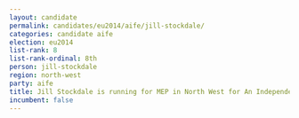 ```yaml
---
layout: candidate
permalink: candidates/eu2014/aife/jill-stockdale/
categories: candidate aife
election: eu2014
list-rank: 8
list-rank-ordinal: 8th
person: jill-stockdale
region: north-west
party: aife
title: Jill Stockdale is running for MEP in North West for An Independence From Europe
incumbent: false
---
```

